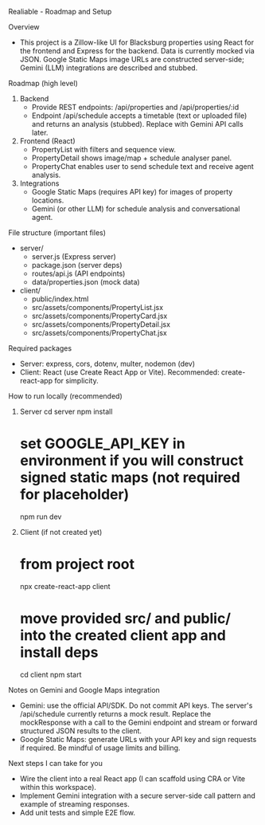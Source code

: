 Realiable - Roadmap and Setup

Overview
- This project is a Zillow-like UI for Blacksburg properties using React for the frontend and Express for the backend. Data is currently mocked via JSON. Google Static Maps image URLs are constructed server-side; Gemini (LLM) integrations are described and stubbed.

Roadmap (high level)
1. Backend
   - Provide REST endpoints: /api/properties and /api/properties/:id
   - Endpoint /api/schedule accepts a timetable (text or uploaded file) and returns an analysis (stubbed). Replace with Gemini API calls later.
2. Frontend (React)
   - PropertyList with filters and sequence view.
   - PropertyDetail shows image/map + schedule analyser panel.
   - PropertyChat enables user to send schedule text and receive agent analysis.
3. Integrations
   - Google Static Maps (requires API key) for images of property locations.
   - Gemini (or other LLM) for schedule analysis and conversational agent.

File structure (important files)
- server/
  - server.js (Express server)
  - package.json (server deps)
  - routes/api.js (API endpoints)
  - data/properties.json (mock data)
- client/
  - public/index.html
  - src/assets/components/PropertyList.jsx
  - src/assets/components/PropertyCard.jsx
  - src/assets/components/PropertyDetail.jsx
  - src/assets/components/PropertyChat.jsx

Required packages
- Server: express, cors, dotenv, multer, nodemon (dev)
- Client: React (use Create React App or Vite). Recommended: create-react-app for simplicity.

How to run locally (recommended)
1. Server
   cd server
   npm install
   # set GOOGLE_API_KEY in environment if you will construct signed static maps (not required for placeholder)
   npm run dev

2. Client (if not created yet)
   # from project root
   npx create-react-app client
   # move provided src/ and public/ into the created client app and install deps
   cd client
   npm start

Notes on Gemini and Google Maps integration
- Gemini: use the official API/SDK. Do not commit API keys. The server's /api/schedule currently returns a mock result. Replace the mockResponse with a call to the Gemini endpoint and stream or forward structured JSON results to the client.
- Google Static Maps: generate URLs with your API key and sign requests if required. Be mindful of usage limits and billing.

Next steps I can take for you
- Wire the client into a real React app (I can scaffold using CRA or Vite within this workspace).
- Implement Gemini integration with a secure server-side call pattern and example of streaming responses.
- Add unit tests and simple E2E flow.
